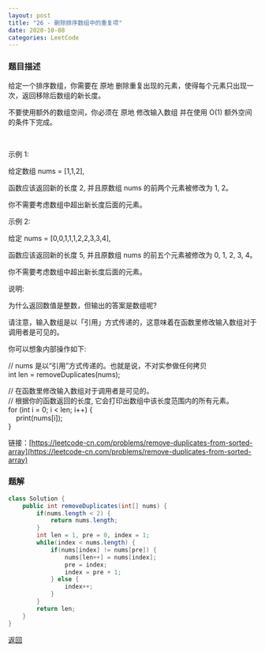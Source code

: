 ```yaml
---
layout: post
title: "26 - 删除排序数组中的重复项"
date: 2020-10-08
categories: LeetCode
---
```


### **题目描述**
给定一个排序数组，你需要在 原地 删除重复出现的元素，使得每个元素只出现一次，返回移除后数组的新长度。

不要使用额外的数组空间，你必须在 原地 修改输入数组 并在使用 O(1) 额外空间的条件下完成。

 

示例 1:

给定数组 nums = [1,1,2], 

函数应该返回新的长度 2, 并且原数组 nums 的前两个元素被修改为 1, 2。 

你不需要考虑数组中超出新长度后面的元素。

示例 2:

给定 nums = [0,0,1,1,1,2,2,3,3,4],

函数应该返回新的长度 5, 并且原数组 nums 的前五个元素被修改为 0, 1, 2, 3, 4。

你不需要考虑数组中超出新长度后面的元素。
 

说明:

为什么返回数值是整数，但输出的答案是数组呢?

请注意，输入数组是以「引用」方式传递的，这意味着在函数里修改输入数组对于调用者是可见的。

你可以想象内部操作如下:

// nums 是以“引用”方式传递的。也就是说，不对实参做任何拷贝  
int len = removeDuplicates(nums);

// 在函数里修改输入数组对于调用者是可见的。  
// 根据你的函数返回的长度, 它会打印出数组中该长度范围内的所有元素。  
for (int i = 0; i < len; i++) {  
    print(nums[i]);  
}  



链接：[https://leetcode-cn.com/problems/remove-duplicates-from-sorted-array](https://leetcode-cn.com/problems/remove-duplicates-from-sorted-array)



### **题解**
``` java
class Solution {
    public int removeDuplicates(int[] nums) {
        if(nums.length < 2) {
            return nums.length;
        }
        int len = 1, pre = 0, index = 1;
        while(index < nums.length) {
            if(nums[index] != nums[pre]) {
                nums[len++] = nums[index];
                pre = index;
                index = pre + 1;
            } else {
                index++;
            }
        }
        return len;
    }
}
```



[返回](https://maxwell-blog.cn/leetcode/2020/10/08/leetcode.html)